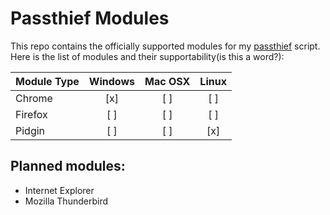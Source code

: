 # Passthief Modules
This repo contains the officially supported modules for my [passthief](https://github.com/sadboyzvone/passthief) script.<br />
Here is the list of modules and their supportability(is this a word?):

| Module Type | Windows | Mac OSX | Linux |
| ----------- |:-------:|:-------:|:-----:|
| Chrome      | [x]     | [ ]     | [ ]   |
| Firefox     | [ ]     | [ ]     | [ ]   |
| Pidgin      | [ ]     | [ ]     | [x]   |

## Planned modules:
- Internet Explorer
- Mozilla Thunderbird
